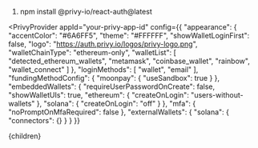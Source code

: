 1. npm install @privy-io/react-auth@latest

<PrivyProvider 
  appId="your-privy-app-id"
  config={{
  "appearance": {
    "accentColor": "#6A6FF5",
    "theme": "#FFFFFF",
    "showWalletLoginFirst": false,
    "logo": "https://auth.privy.io/logos/privy-logo.png",
    "walletChainType": "ethereum-only",
    "walletList": [
      "detected_ethereum_wallets",
      "metamask",
      "coinbase_wallet",
      "rainbow",
      "wallet_connect"
    ]
  },
  "loginMethods": [
    "wallet",
    "email"
  ],
  "fundingMethodConfig": {
    "moonpay": {
      "useSandbox": true
    }
  },
  "embeddedWallets": {
    "requireUserPasswordOnCreate": false,
    "showWalletUIs": true,
    "ethereum": {
      "createOnLogin": "users-without-wallets"
    },
    "solana": {
      "createOnLogin": "off"
    }
  },
  "mfa": {
    "noPromptOnMfaRequired": false
  },
  "externalWallets": {
    "solana": {
      "connectors": {}
    }
  }
}}
>
  {children}
</PrivyProvider>